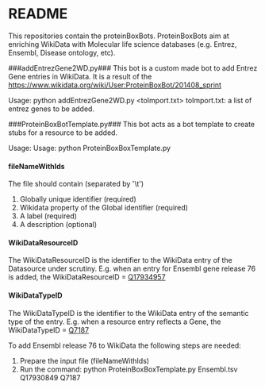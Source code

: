 # README #

This repositories contain the proteinBoxBots. ProteinBoxBots aim at enriching WikiData with Molecular life science databases (e.g. Entrez, Ensembl, Disease ontology, etc).

###addEntrezGene2WD.py###
This bot is a custom made bot to add Entrez Gene entries in WikiData. It is a result of the https://www.wikidata.org/wiki/User:ProteinBoxBot/201408_sprint

Usage: python addEntrezGene2WD.py <toImport.txt>
   toImport.txt: a list of entrez genes to be added.

###ProteinBoxBotTemplate.py###
This bot acts as a bot template to create stubs for a resource to be added. 

Usage: Usage: python ProteinBoxBoxTemplate.py <fileNameWithIds> <WikiDataResourceID> <WikiDataTypeID> 

#### fileNameWithIds ####
  The file should contain (separated by '\t')
  1. Globally unique identifier (required)
  2. Wikidata property of the Global identifier (required)
  3. A label (required)
  4. A description (optional)

#### WikiDataResourceID ####
The WikiDataResourceID is the identifier to the WikiData entry of the Datasource under scrutiny. E.g. when an entry for Ensembl gene release 76 is added, the WikiDataResourceID = [Q17934957](https://www.wikidata.org/wiki/Q17934957)

#### WikiDataTypeID ####
The WikiDataTypeID is the identifier to the WikiData entry of the semantic type of the entry. E.g. when a resource entry reflects a Gene, the WikiDataTypeID = [Q7187](https://www.wikidata.org/wiki/Q7187)

To add Ensembl release 76 to WikiData the following steps are needed:
1. Prepare the input file (fileNameWithIds)
2. Run the command: python ProteinBoxBoxTemplate.py <fileNameWithIds> Ensembl.tsv Q17930849 Q7187

